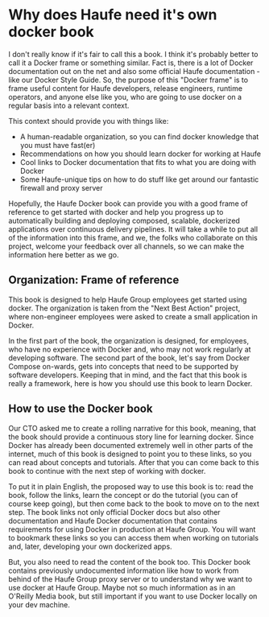 # Why does Haufe need it's own docker book

I don't really know if it's fair to call this a book. I think it's probably better to call it a Docker frame or  something similar. Fact is, there is a lot of Docker documentation out on the net and also some official Haufe documentation - like our Docker Style Guide. So, the purpose of this "Docker frame" is to frame useful content for Haufe developers, release engineers, runtime operators, and anyone else like you, who are going to use docker on a regular basis into a relevant context.

This context should provide you with things like:

* A human-readable organization, so you can find docker knowledge that you must have fast\(er\)
* Recommendations on how you should learn docker for working at Haufe
* Cool links to Docker documentation that fits to what you are doing with Docker
* Some Haufe-unique tips on how to do stuff like get around our fantastic firewall and proxy server

Hopefully, the Haufe Docker book can provide you with a good frame of reference to get started with docker and help you progress up to automatically building and deploying composed, scalable, dockerized applications over continuous delivery pipelines. It will take a while to put all of the information into this frame, and we, the folks who collaborate on this project, welcome your feedback over all channels, so we can make the information here better as we go.

## Organization: Frame of reference

This book is designed to help Haufe Group employees get started using docker. The organization is taken from the "Next Best Action" project, where non-engineer employees were asked to create a small application in Docker.

In the first part of the book, the organization is designed, for employees, who have no experience with Docker and, who may not work regularly at developing software. The second part of the book, let's say from Docker Compose on-wards, gets into concepts that need to be supported by software developers. Keeping that in mind, and the fact that this book is really a framework, here is how you should use this book to learn Docker.

## How to use the Docker book

Our CTO asked me to create a rolling narrative for this book, meaning, that the book should provide a continuous story line for learning docker. Since Docker has already been documented extremely well in other parts of the internet, much of this book is designed to point you to these links, so you can read about concepts and tutorials. After that you can come back to this book to continue with the next step of working with docker.

To put it in plain English, the proposed way to use this book is to: read the book, follow the links, learn the concept or do the tutorial \(you can of course keep going\), but then come back to the book to move on to the next step. The book links not only official Docker docs but also other documentation and Haufe Docker documentation that contains requirements for using Docker in production at Haufe Group. You will want to bookmark these links so you can access them when working on tutorials and, later, developing your own dockerized apps.

But, you also need to read the content of the book too. This Docker book contains previously undocumented information like how to work from behind of the Haufe Group proxy server or to understand why we want to use docker at Haufe Group. Maybe not so much information as in an O'Reilly Media book, but still important if you want to use Docker locally on your dev machine.

